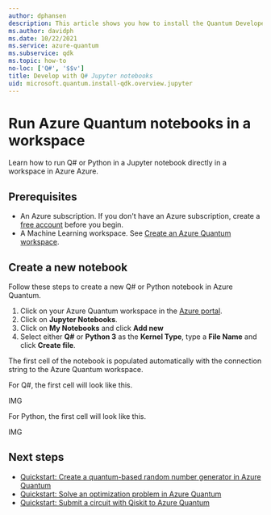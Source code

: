 ```yaml
---
author: dphansen
description: This article shows you how to install the Quantum Developer Kit (QDK) and develop your own Q# notebooks.
ms.author: davidph
ms.date: 10/22/2021
ms.service: azure-quantum
ms.subservice: qdk
ms.topic: how-to
no-loc: ['Q#', '$$v']
title: Develop with Q# Jupyter notebooks
uid: microsoft.quantum.install-qdk.overview.jupyter
---
```


# Run Azure Quantum notebooks in a workspace

Learn how to run Q# or Python in a Jupyter notebook directly in a workspace in Azure Azure.

## Prerequisites

- An Azure subscription. If you don't have an Azure subscription, create a [free account](https://azure.microsoft.com/free/) before you begin.
- A Machine Learning workspace. See [Create an Azure Quantum workspace](how-to-create-workspace.md).

## Create a new notebook

Follow these steps to create a new Q# or Python notebook in Azure Quantum.

1. Click on your Azure Quantum workspace in the [Azure portal](https://portal.azure.com).
1. Click on **Jupyter Notebooks**.
1. Click on **My Notebooks** and click **Add new**
1. Select either **Q#** or **Python 3** as the **Kernel Type**, type a **File Name** and click **Create file**.

The first cell of the notebook is populated automatically with the connection string to the Azure Quantum workspace.

For Q#, the first cell will look like this.

IMG

For Python, the first cell will look like this.

IMG


## Next steps

- [Quickstart: Create a quantum-based random number generator in Azure Quantum](xref:microsoft.quantum.quickstarts.computing)
- [Quickstart: Solve an optimization problem in Azure Quantum](xref:microsoft.quantum.quickstarts.optimization.qio)
- [Quickstart: Submit a circuit with Qiskit to Azure Quantum](xref:microsoft.quantum.quickstarts.computing.qiskit)